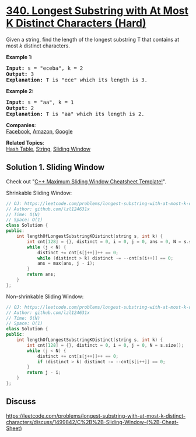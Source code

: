 # [340. Longest Substring with At Most K Distinct Characters (Hard)](https://leetcode.com/problems/longest-substring-with-at-most-k-distinct-characters/)

<p>Given a string, find the length of the longest substring T that contains at most <i>k</i> distinct characters.</p>

<p><strong>Example 1:</strong></p>

<div>
<pre><strong>Input: </strong>s = <span id="example-input-1-1">"eceba"</span>, k = <span id="example-input-1-2">2</span>
<strong>Output: </strong><span id="example-output-1">3</span>
<strong>Explanation: </strong>T is "ece" which its length is 3.</pre>

<div>
<p><strong>Example 2:</strong></p>

<pre><strong>Input: </strong>s = <span id="example-input-2-1">"aa"</span>, k = <span id="example-input-2-2">1</span>
<strong>Output: </strong>2
<strong>Explanation: </strong>T is "aa" which its length is 2.
</pre>
</div>
</div>

**Companies**:  
[Facebook](https://leetcode.com/company/facebook), [Amazon](https://leetcode.com/company/amazon), [Google](https://leetcode.com/company/google)

**Related Topics**:  
[Hash Table](https://leetcode.com/tag/hash-table/), [String](https://leetcode.com/tag/string/), [Sliding Window](https://leetcode.com/tag/sliding-window/)

## Solution 1. Sliding Window

Check out "[C++ Maximum Sliding Window Cheatsheet Template!](https://leetcode.com/problems/frequency-of-the-most-frequent-element/discuss/1175088/C%2B%2B-Maximum-Sliding-Window-Cheatsheet-Template!)".

Shrinkable Sliding Window:

```cpp
// OJ: https://leetcode.com/problems/longest-substring-with-at-most-k-distinct-characters/
// Author: github.com/lzl124631x
// Time: O(N)
// Space: O(1)
class Solution {
public:
    int lengthOfLongestSubstringKDistinct(string s, int k) {
        int cnt[128] = {}, distinct = 0, i = 0, j = 0, ans = 0, N = s.size();
        while (j < N) {
            distinct += cnt[s[j++]]++ == 0;
            while (distinct > k) distinct -= --cnt[s[i++]] == 0;
            ans = max(ans, j - i);
        }
        return ans;
    }
};
```

Non-shrinkable Sliding Window:

```cpp
// OJ: https://leetcode.com/problems/longest-substring-with-at-most-k-distinct-characters/
// Author: github.com/lzl124631x
// Time: O(N)
// Space: O(1)
class Solution {
public:
    int lengthOfLongestSubstringKDistinct(string s, int k) {
        int cnt[128] = {}, distinct = 0, i = 0, j = 0, N = s.size();
        while (j < N) {
            distinct += cnt[s[j++]]++ == 0;
            if (distinct > k) distinct -= --cnt[s[i++]] == 0;
        }
        return j - i;
    }
};
```

## Discuss

https://leetcode.com/problems/longest-substring-with-at-most-k-distinct-characters/discuss/1499842/C%2B%2B-Sliding-Window-(%2B-Cheat-Sheet)